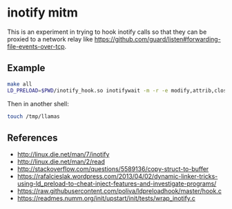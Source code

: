 
inotify mitm
============

This is an experiment in trying to hook inotify calls so that they can be proxied to a network relay like
https://github.com/guard/listen#forwarding-file-events-over-tcp.

Example
---------------------

```bash
make all
LD_PRELOAD=$PWD/inotify_hook.so inotifywait -m -r -e modify,attrib,close_write,move,create,delete /tmp
```

Then in another shell:

```bash
touch /tmp/llamas
```

References
-------

 - http://linux.die.net/man/7/inotify
 - http://linux.die.net/man/2/read
 - http://stackoverflow.com/questions/5589136/copy-struct-to-buffer
 - https://rafalcieslak.wordpress.com/2013/04/02/dynamic-linker-tricks-using-ld_preload-to-cheat-inject-features-and-investigate-programs/
 - https://raw.githubusercontent.com/poliva/ldpreloadhook/master/hook.c
 - https://readmes.numm.org/init/upstart/init/tests/wrap_inotify.c